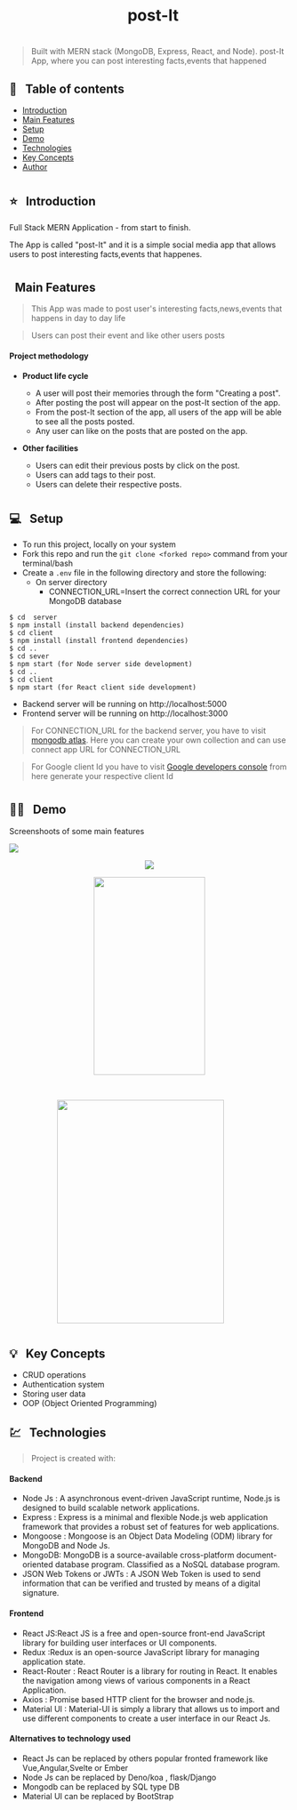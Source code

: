 <h1 align="center">  &nbsp; post-It  </h1>


<h1></h1>

> Built with MERN stack (MongoDB, Express, React, and Node).
> post-It App, where you can post interesting facts,events that happened

## 📜 &nbsp; Table of contents

- [Introduction](#--introduction)
- [Main Features](#--main-features)
- [Setup](#--setup)
- [Demo](#--demo)
- [Technologies](#--technologies)
- [Key Concepts](#--key-concepts)
- [Author](#--author)


<h1></h1>

## ⭐ &nbsp; Introduction

 Full Stack MERN Application - from start to finish. 

 The App is called "post-It" and it is a simple social media app that allows users to post interesting facts,events that happenes.
 
<h1></h1>


##  &nbsp; Main Features


> This App was made to post user's interesting facts,news,events that happens in day to day life

>Users can post their event and like other users posts  



#### Project methodology

- **Product life cycle**
  - A user will post their memories through the form "Creating a post".
  - After posting the post will appear on the post-It section of the app.
  - From the post-It section of the app, all users of the app  will be able to see all the posts posted.  
  - Any user can like on the posts that are posted on the app.
  

- **Other facilities**
  - Users can edit their previous posts by click on the post.
  - Users can add tags to their post.
  - Users can delete their respective posts.

<h1> </h1>

## 💻 &nbsp; Setup

- To run this project,  locally on your system
- Fork this repo and run the `git clone <forked repo>` command from your terminal/bash
- Create a `.env` file in the following  directory and store the following:
  - On server directory   
    - CONNECTION_URL=Insert the correct connection URL for your MongoDB database
  
```
$ cd  server 
$ npm install (install backend dependencies)
$ cd client
$ npm install (install frontend dependencies)
$ cd ..
$ cd sever
$ npm start (for Node server side development)
$ cd ..
$ cd client 
$ npm start (for React client side development)
```

- Backend server will be running on http://localhost:5000
- Frontend server will be running on http://localhost:3000

> For CONNECTION_URL for the backend server, you have to   visit [mongodb atlas](https://www.mongodb.com/cloud/atlas). Here you can create your own collection and can use connect app URL for CONNECTION_URL

> For Google client Id you have to visit [Google developers console](https://console.cloud.google.com/apis/dashboard?pli=1) from here generate your respective client Id 

<h1></h1>


## 👨‍💻 &nbsp; Demo

<p align="center">
<p>Screenshoots of some main features</p>
<img src=./app-images/home1.png>
<p align="center">
  <img src=./app-images/home.png>
<p align="center">
  <img src="./app-images/responsive.png" width="200" height="356">
</p>
 <br/>
 <p align="center">
  <img src = "./app-images/post.png" width="300" height="402"> 
&nbsp; &nbsp; &nbsp; &nbsp; 
</p>
</p>
  

<h1></h1>

## 💡 &nbsp; Key Concepts

- CRUD operations
- Authentication system
- Storing user data
- OOP (Object Oriented Programming)

## 💹 &nbsp; Technologies

> Project is created with:

#### Backend

- Node Js : A asynchronous event-driven JavaScript runtime, Node.js is designed to build scalable network  applications. 
- Express : Express is a minimal and flexible Node.js web application framework that provides a robust set of features for web applications.
- Mongoose : Mongoose is an Object Data Modeling (ODM) library for MongoDB and Node Js.
- MongoDB: MongoDB is a source-available cross-platform document-oriented database program. Classified as a NoSQL database program.
- JSON Web Tokens or JWTs : A JSON Web Token is used to send information that can be verified and trusted by means of a digital signature.

#### Frontend

- React JS:React JS  is a free and open-source front-end JavaScript library for building user interfaces or UI components.
- Redux :Redux is an open-source JavaScript library for managing application state.  
- React-Router : React Router is a  library for routing in React. It enables the navigation among views of various components in a React Application.
- Axios : Promise based HTTP client for the browser and node.js.
- Material UI : Material-UI is simply a library that allows us to import and use different components to create a user interface in our React Js.

#### Alternatives to technology used
- React Js can be replaced by others popular fronted framework like Vue,Angular,Svelte or Ember
- Node Js can be  replaced by Deno/koa , flask/Django
- Mongodb can be replaced by SQL type DB
- Material UI can be replaced  by BootStrap
